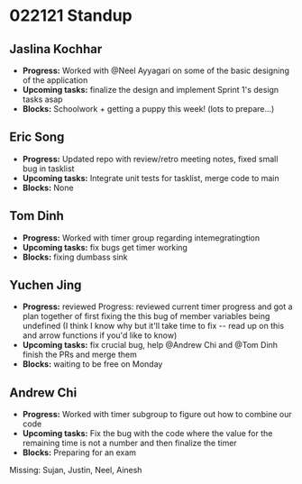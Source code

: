 # 022121 Standup

## Jaslina Kochhar
- **Progress:** Worked with @Neel Ayyagari on some of the basic designing of the application
- **Upcoming tasks:** finalize the design and implement Sprint 1's design tasks asap
- **Blocks:** Schoolwork + getting a puppy this week! (lots to prepare...)

## Eric Song
- **Progress:** Updated repo with review/retro meeting notes, fixed small bug in tasklist
- **Upcoming tasks:** Integrate unit tests for tasklist, merge code to main
- **Blocks:** None

## Tom Dinh
- **Progress:** Worked with timer group regarding intemegratingtion
- **Upcoming tasks:** fix bugs get timer working
- **Blocks:** fixing dumbass sink

## Yuchen Jing
- **Progress:** reviewed Progress: reviewed current timer progress and got a plan together of first fixing the this bug of member variables being undefined (I think I know why but it'll take time to fix -- read up on this and arrow functions if you'd like to know)
- **Upcoming tasks:** fix crucial bug, help @Andrew Chi and @Tom Dinh finish the PRs and merge them
- **Blocks:** waiting to be free on Monday

## Andrew Chi
- **Progress:** Worked with timer subgroup to figure out how to combine our code
- **Upcoming tasks:** Fix the bug with the code where the value for the remaining time is not a number and then finalize the timer
- **Blocks:** Preparing for an exam

Missing: Sujan, Justin, Neel, Ainesh
